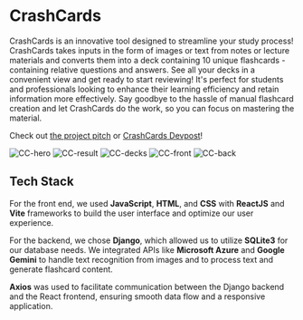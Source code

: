 # CrashCards
CrashCards is an innovative tool designed to streamline your study process! CrashCards takes inputs in the form of images or text from notes or lecture materials and converts them into a deck containing 10 unique flashcards - containing relative questions and answers. See all your decks in a convenient view and get ready to start reviewing! It's perfect for students and professionals looking to enhance their learning efficiency and retain information more effectively. Say goodbye to the hassle of manual flashcard creation and let CrashCards do the work, so you can focus on mastering the material. 

Check out [the project pitch](https://youtu.be/IWJ9k0QzL3Y) or [CrashCards Devpost](https://devpost.com/software/crashcards)!

![CC-hero](https://github.com/user-attachments/assets/a8f592cd-f2d5-4aed-aa68-9472b5138b9a)
![CC-result](https://github.com/user-attachments/assets/cb0794bc-b331-4aad-b851-7985b88549d1)
![CC-decks](https://github.com/user-attachments/assets/c7956948-5f1e-4837-8f95-402bc305f15f)
![CC-front](https://github.com/user-attachments/assets/d041163d-e70f-4568-b5dc-8a602dfaedf1)
![CC-back](https://github.com/user-attachments/assets/f6c8c622-444a-48a8-9176-c8c08f6feb23)

## Tech Stack

For the front end, we used **JavaScript**, **HTML**, and **CSS** with **ReactJS** and **Vite** frameworks to build the user interface and optimize our user experience.

For the backend, we chose **Django**, which allowed us to utilize **SQLite3** for our database needs. We integrated APIs like **Microsoft Azure** and **Google Gemini** to handle text recognition from images and to process text and generate flashcard content. 

**Axios** was used to facilitate communication between the Django backend and the React frontend, ensuring smooth data flow and a responsive application.

<!-- ### Dependecies
asgiref Django django-cors-headers djangorestframework sqlparse tzdata axios dotenv express package.json react react-dom react-hook-form react-router-dom cors @azure-rest/ai-vision-image-analysis @azure/core-auth google-generativeai python-dotenv -->
